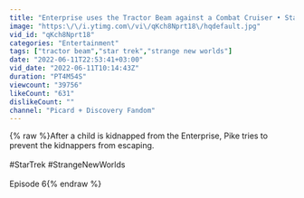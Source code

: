 ```yaml
---
title: "Enterprise uses the Tractor Beam against a Combat Cruiser • Star Trek Strange New Worlds"
image: "https:\/\/i.ytimg.com\/vi\/qKch8Nprt18\/hqdefault.jpg"
vid_id: "qKch8Nprt18"
categories: "Entertainment"
tags: ["tractor beam","star trek","strange new worlds"]
date: "2022-06-11T22:53:41+03:00"
vid_date: "2022-06-11T10:14:43Z"
duration: "PT4M54S"
viewcount: "39756"
likeCount: "631"
dislikeCount: ""
channel: "Picard + Discovery Fandom"
---
```

{% raw %}After a child is kidnapped from the Enterprise, Pike tries to prevent the kidnappers from escaping.  <br /><br />#StarTrek #StrangeNewWorlds<br /><br />Episode 6{% endraw %}
